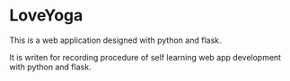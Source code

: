 # LoveYoga
This is a web application designed with python and flask.

It is writen for recording procedure of self learning web app development with python and flask.

